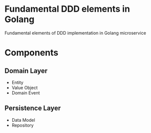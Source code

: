 # Fundamental DDD elements in Golang
Fundamental elements of DDD implementation in Golang microservice




# Components
## Domain Layer
- Entity
- Value Object
- Domain Event

## Persistence Layer
- Data Model
- Repository